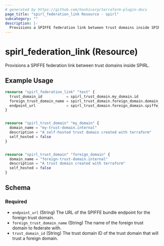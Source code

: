 ```yaml
---
# generated by https://github.com/hashicorp/terraform-plugin-docs
page_title: "spirl_federation_link Resource - spirl"
subcategory: ""
description: |-
  Provisions a SPIFFE federation link between trust domains inside SPIRL.
---
```


# spirl_federation_link (Resource)

Provisions a SPIFFE federation link between trust domains inside SPIRL.

## Example Usage

```terraform
resource "spirl_federation_link" "test" {
  trust_domain_id           = spirl_trust_domain.my_domain.id
  foreign_trust_domain_name = spirl_trust_domain.foreign_domain.domain_name
  endpoint_url              = spirl_trust_domain.foreign_domain.spiffe_bundle_endpoint
}


resource "spirl_trust_domain" "my_domain" {
  domain_name = "my-trust-domain.internal"
  description = "A self-hosted trust domain created with terraform"
  self_hosted = false
}


resource "spirl_trust_domain" "foreign_domain" {
  domain_name = "foreign-trust-domain.internal"
  description = "A trust domain created with terraform"
  self_hosted = false
}
```

<!-- schema generated by tfplugindocs -->
## Schema

### Required

- `endpoint_url` (String) The URL of the SPIFFE bundle endpoint for the foreign trust domain.
- `foreign_trust_domain_name` (String) The name of the foreign trust domain to federate with.
- `trust_domain_id` (String) The trust domain ID of the trust domain that will trust a foreign domain.
